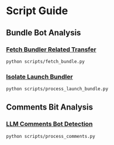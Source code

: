# Script Guide

## Bundle Bot Analysis

### [Fetch Bundler Related Transfer](../scripts/fetch_bundle.py)
```bash
python scripts/fetch_bundle.py
```

### [Isolate Launch Bundler](../scripts/process_launch_bundle.py)
```bash
python scripts/process_launch_bundle.py
```

## Comments Bit Analysis

### [LLM Comments Bot Detection](../scripts/process_comments.py)
```bash
python scripts/process_comments.py
```
